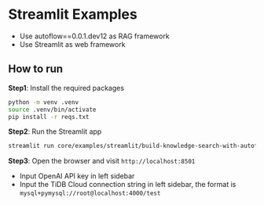 # Streamlit Examples

* Use autoflow==0.0.1.dev12 as RAG framework
* Use Streamlit as web framework


## How to run

**Step1**: Install the required packages

```bash
python -m venv .venv
source .venv/bin/activate
pip install -r reqs.txt
```

**Step2**: Run the Streamlit app

```bash
streamlit run core/examples/streamlit/build-knowledge-search-with-autoflow-and-streamlit.py
```

**Step3**: Open the browser and visit `http://localhost:8501`

* Input OpenAI API key in left sidebar
* Input the TiDB Cloud connection string in left sidebar, the format is `mysql+pymysql://root@localhost:4000/test`